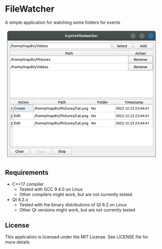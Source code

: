 # FileWatcher
A simple application for watching some folders for events

![Sample Screenshot](/assets/screenshot.png)

## Requirements

* C++17 compiler
  * Tested with GCC 9.4.0 on Linux
  * Other compilers might work, but are not currently tested
* Qt 6.2.x
  * Tested with the binary distributions of Qt 6.2 on Linux
  * Other Qt versions might work, but are not currently tested

## License

This application is licensed under the MIT License. See LICENSE file for more details

